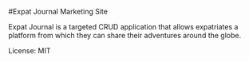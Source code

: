 #Expat Journal Marketing Site

Expat Journal is a targeted CRUD application that allows expatriates a platform from which they can share their adventures around the globe. 

License: MIT
